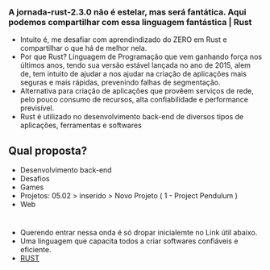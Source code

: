 ### A jornada-rust-2.3.0 não é estelar, mas será fantática. Aqui podemos compartilhar com essa linguagem fantástica | Rust
 
 - Intuito é, me desafiar com aprendindizado do ZERO em Rust e compartilhar o que há de melhor nela.
 - Por que Rust? Linguagem de Programação que vem ganhando força nos últimos anos, tendo sua versão estável lançada no ano de 2015, alem de, tem intuito de ajudar a nos ajudar na criação de aplicações mais seguras e mais rápidas, prevenindo falhas de segmentação.
 - Alternativa para criação de aplicações que provêem serviços de rede, pelo pouco consumo de recursos, alta confiabilidade e performance previsível.
 - Rust é utilizado no desenvolvimento back-end de diversos tipos de aplicações, ferramentas e softwares
 
## Qual proposta?
-  Desenvolvimento back-end
-  Desafios 
-  Games
-  Projetos: 05.02 > inserido > Novo Projeto ( 1 - Project Pendulum )
-  Web
#
- Querendo entrar nessa onda é só dropar inicialemte no Link útil abaixo. 
 - Uma linguagem que capacita todos a criar softwares confiáveis e eficiente.
 - [RUST](https://www.rust-lang.org/) 
